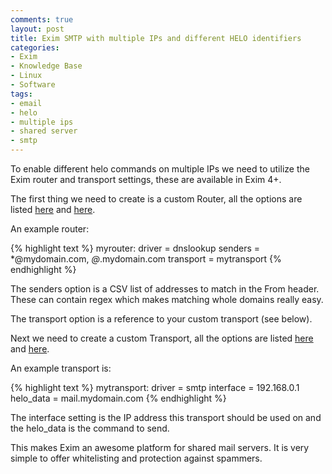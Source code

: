 ```yaml
---
comments: true
layout: post
title: Exim SMTP with multiple IPs and different HELO identifiers
categories:
- Exim
- Knowledge Base
- Linux
- Software
tags:
- email
- helo
- multiple ips
- shared server
- smtp
---
```


To enable different helo commands on multiple IPs we need to utilize the Exim router and transport settings, these are available in Exim 4+.

The first thing we need to create is a custom Router, all the options are listed [here](http://www.exim.org/exim-html-current/doc/html/spec_html/ch15.html) and [here](http://www.exim.org/exim-html-current/doc/html/spec_html/ch17.html).

An example router:

{% highlight text %}
myrouter:
 driver = dnslookup
 senders = *@mydomain.com, *@*.mydomain.com
 transport = mytransport
{% endhighlight %}

The senders option is a CSV list of addresses to match in the From header. These can contain regex which makes matching whole domains really easy.

The transport option is a reference to your custom transport (see below).

Next we need to create a custom Transport, all the options are listed [here](http://www.exim.org/exim-html-current/doc/html/spec_html/ch24.html) and [here](http://www.exim.org/exim-html-current/doc/html/spec_html/ch30.html).

An example transport is:

{% highlight text %}
mytransport:
 driver = smtp
 interface = 192.168.0.1
 helo_data = mail.mydomain.com
{% endhighlight %}

The interface setting is the IP address this transport should be used on and the helo_data is the command to send.

This makes Exim an awesome platform for shared mail servers. It is very simple to offer whitelisting and protection against spammers.

